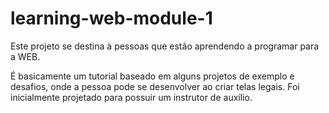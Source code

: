# learning-web-module-1

Este projeto se destina à pessoas que estão aprendendo a programar para a WEB.

É basicamente um tutorial baseado em alguns projetos de exemplo e desafios, onde a pessoa pode se desenvolver ao criar telas legais.
Foi inicialmente projetado para possuir um instrutor de auxílio.
